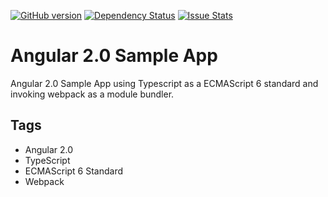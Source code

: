 [![GitHub version](https://badge.fury.io/gh/1337programming%2Fangular2.0-App.svg)](http://badge.fury.io/gh/1337programming%2Fangular2.0-App)
[![Dependency Status](https://david-dm.org/1337-programming/angular2.0-App.svg)](https://david-dm.org/1337programming/angular2.0-App)
[![Issue Stats](http://issuestats.com/github/1337-programming/angular2.0-Appr/badge/pr?style=flat)](http://issuestats.com/github/1337-programming/angular2.0-App)
# Angular 2.0 Sample App

Angular 2.0 Sample App using Typescript as a ECMAScript 6 standard and invoking webpack as a module bundler.

## Tags
* Angular 2.0
* TypeScript
* ECMAScript 6 Standard
* Webpack
